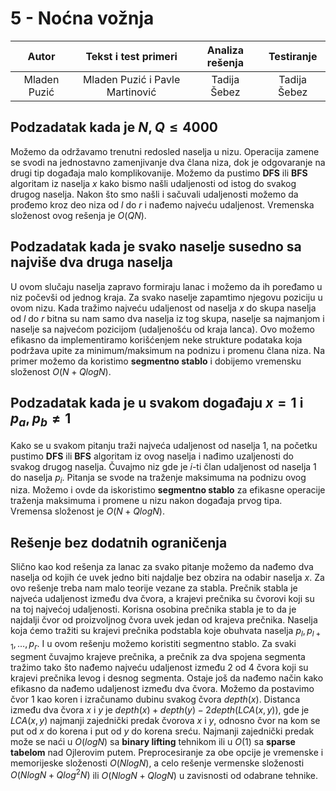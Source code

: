 # 5 - Noćna vožnja

| Autor | Tekst i test primeri | Analiza rеšenja | Testiranje |
|:-:|:-:|:-:|:-:|
| Mladen Puzić | Mladen Puzić i Pavle Martinović | Tadija Šebez | Tadija Šebez |

## Podzadatak kada je $N, Q \leq 4000$

Možemo da održavamo trenutni redosled naselja u nizu. Operacija zamene se svodi na jednostavno zamenjivanje dva člana niza, dok je odgovaranje na drugi tip događaja malo komplikovanije. Možemo da pustimo **DFS** ili **BFS** algoritam iz naselja $x$ kako bismo našli udaljenosti od istog do svakog drugog naselja. Nakon što smo našli i sačuvali udaljenosti možemo da prođemo kroz deo niza od $l$ do $r$ i nađemo najveću udaljenost. Vremenska složenost ovog rešenja je $O(QN)$.

## Podzadatak kada je svako naselje susedno sa najviše dva druga naselja

U ovom slučaju naselja zapravo formiraju lanac i možemo da ih poređamo u niz počevši od jednog kraja. Za svako naselje zapamtimo njegovu poziciju u ovom nizu. Kada tražimo najveću udaljenost od naselja $x$ do skupa naselja od $l$ do $r$ bitna su nam samo dva naselja iz tog skupa, naselje sa najmanjom i naselje sa najvećom pozicijom (udaljenošću od kraja lanca). Ovo možemo efikasno da implementiramo korišćenjem neke strukture podataka koja podržava upite za minimum/maksimum na podnizu i promenu člana niza. Na primer možemo da koristimo **segmentno stablo** i dobijemo vremensku složenost $O(N + QlogN)$.

## Podzadatak kada je u svakom događaju $x = 1$ i $p_a, p_b \neq 1$

Kako se u svakom pitanju traži najveća udaljenost od naselja 1, na početku pustimo **DFS** ili **BFS** algoritam iz ovog naselja i nađimo uzaljenosti do svakog drugog naselja. Čuvajmo niz gde je $i$-ti član udaljenost od naselja 1 do naselja $p_i$. Pitanja se svode na traženje maksimuma na podnizu ovog niza. Možemo i ovde da iskoristimo **segmentno stablo** za efikasne operacije traženja maksimuma i promene u nizu nakon događaja prvog tipa. Vremensa složenost je $O(N + QlogN)$.

## Rešenje bez dodatnih ograničenja

Slično kao kod rešenja za lanac za svako pitanje možemo da nađemo dva naselja od kojih će uvek jedno biti najdalje bez obzira na odabir naselja $x$. Za ovo rešenje treba nam malo teorije vezane za stabla. Prečnik stabla je najveća udaljenost između dva čvora, a krajevi prečnika su čvorovi koji su na toj najvećoj udaljenosti. Korisna osobina prečnika stabla je to da je najdalji čvor od proizvoljnog čvora uvek jedan od krajeva prečnika. Naselja koja ćemo tražiti su krajevi prečnika podstabla koje obuhvata naselja $p_l, p_{l+1}, \dots, p_r$. I u ovom rešenju možemo koristiti segmentno stablo. Za svaki segment čuvajmo krajeve prečnika, a prečnik za dva spojena segmenta tražimo tako što nađemo najveću udaljenost između 2 od 4 čvora koji su krajevi prečnika levog i desnog segmenta. Ostaje još da nađemo način kako efikasno da nađemo udaljenost između dva čvora. Možemo da postavimo čvor 1 kao koren i izračunamo dubinu svakog čvora $depth(x)$. Distanca između dva čvora $x$ i $y$ je $depth(x) + depth(y) - 2 depth(LCA(x, y))$, gde je $LCA(x, y)$ najmanji zajednički predak čvorova $x$ i $y$, odnosno čvor na kom se put od $x$ do korena i put od $y$ do korena sreću. Najmanji zajednički predak može se naći u $O(logN)$ sa **binary lifting** tehnikom ili u $O(1)$ sa **sparse tabelom** nad Ojlerovim putem. Preprocesiranje za obe opcije je vremenske i memorijeske složenosti $O(NlogN)$, a celo rešenje vermenske složenosti $O(NlogN + Q log^2 N)$ ili $O(NlogN + QlogN)$ u zavisnosti od odabrane tehnike.
